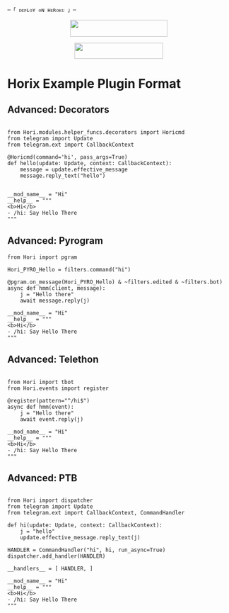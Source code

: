     ─「 ᴅᴇᴩʟᴏʏ ᴏɴ ʜᴇʀᴏᴋᴜ 」─
</h3>

<p align="center"><a href="https://dashboard.heroku.com/new?template=https://github.com/Yuuichiexe/waitoo"> <img src="https://img.shields.io/badge/Deploy%20On%20Heroku-black?style=for-the-badge&logo=heroku" width="220" height="38.45"/></a></p>

<p align="center"><a href="https://heroku-deployer.herokuapp.com"> <img src="https://img.shields.io/badge/Redirect%20To%20Heroku-black?style=for-the-badge&logo=heroku" width="200" height="35.45"/></a></p>


# Horix Example Plugin Format

## Advanced: Decorators
```python3

from Hori.modules.helper_funcs.decorators import Horicmd
from telegram import Update
from telegram.ext import CallbackContext

@Horicmd(command='hi', pass_args=True)
def hello(update: Update, context: CallbackContext):
    message = update.effective_message
    message.reply_text("hello")

    
__mod_name__ = "Hi"
__help__ = """
<b>Hi</b>
- /hi: Say Hello There
"""
```



## Advanced: Pyrogram
```python3
from Hori import pgram

Hori_PYRO_Hello = filters.command("hi")

@pgram.on_message(Hori_PYRO_Hello) & ~filters.edited & ~filters.bot)
async def hmm(client, message):
    j = "Hello there"
    await message.reply(j)
    
__mod_name__ = "Hi"
__help__ = """
<b>Hi</b>
- /hi: Say Hello There
"""
```

## Advanced: Telethon
```python3

from Hori import tbot
from Hori.events import register

@register(pattern="^/hi$")
async def hmm(event):
    j = "Hello there"
    await event.reply(j)
    
__mod_name__ = "Hi"
__help__ = """
<b>Hi</b>
- /hi: Say Hello There
"""
```

## Advanced: PTB
```python3

from Hori import dispatcher
from telegram import Update
from telegram.ext import CallbackContext, CommandHandler

def hi(update: Update, context: CallbackContext):
    j = "hello"
    update.effective_message.reply_text(j)

HANDLER = CommandHandler("hi", hi, run_async=True)
dispatcher.add_handler(HANDLER)

__handlers__ = [ HANDLER, ]
    
__mod_name__ = "Hi"
__help__ = """
<b>Hi</b>
- /hi: Say Hello There
"""
```
